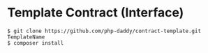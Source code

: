 # Template Contract (Interface)

```
$ git clone https://github.com/php-daddy/contract-template.git TemplateName
$ composer install
```
